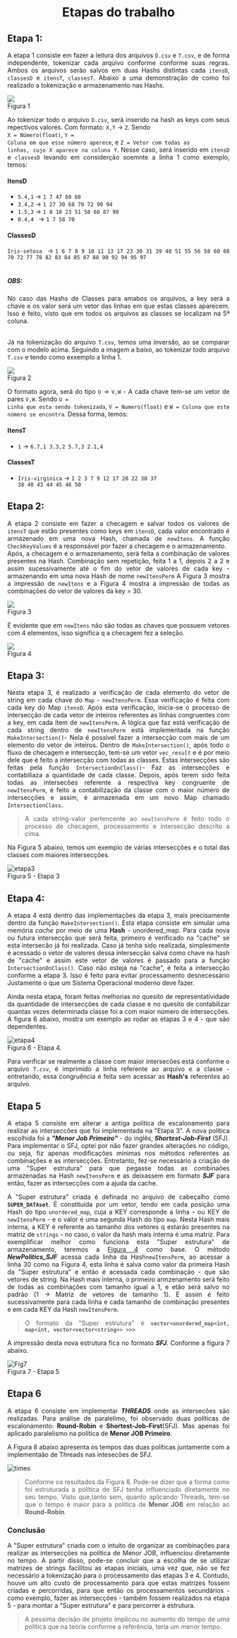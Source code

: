 <div align="justify">
<h1 align = "center">Etapas do trabalho</h1>

## Etapa 1:

<p align="justify">
  A etapa 1 consiste em fazer a leitura dos arquivos <code>D.csv</code> e <code>T.csv</code>, e de forma independente, tokenizar cada arquivo conforme conforme suas regras.
Ambos os arquivos serão salvos em duas Hashs distintas cada <code>itensD</code>, <code>classesD</code> e <code>itensT</code>, <code>classesT</code>. 
Abaixo a uma demonstração de como foi realizado a tokenização e armazenamento nas Hashs.

  <img src="./assets/exemplo_Dcsv.png"></img><br>Figura 1<br>
  
  Ao tokenizar todo o arquivo  <code>D.csv</code>, será inserido na hash as keys com seus repectivos valores. Com formato: <code>X,Y</code> -> <code>Z</code>. Sendo<br> <code>X = Número(float)</code>,  <code>Y = Coluna em que esse número aperece</code>, e <code>Z = Vetor com todas as linhas, cujo X aparece na coluna Y</code>.
  Nesse caso, será inserido em <code>itensD</code> e <code>classesD</code> levando em considerção soemnte a linha 1 como exemplo, temos:<br> 
 
 <h4>ItensD</h4>
 <ul>
  <li>
    <code>5.4,1</code> -> <code>1 7 47 60 68</code>
  </li>
  <li>
    <code>3.4,2</code> -> <code>1 27 30 68 70 72 90 94</code>
  </li>
  <li>
    <code>1.5,3</code> -> <code>1 8 10 23 51 58 60 87 90</code>
  </li>
  <li>
     <code>0.4,4 </code> -> <code>1 7 58 70</code>
  </li>
</ul>

 <h4>ClassesD</h4>
  <code>Iris-setosa </code> -> <code>1 6 7 8 9 10 11 13 17 23 30 31 39 48 51 55 56 58 60 68 70 72 77 78 82 83 84 85 87 88 90 92 94 95 97</code><br><br>
  
  <h5>OBS:</h5> No caso das Hashs de Classes para amabos os arquivos, a key será a chave e os valor será um vetor das linhas em que estas classes aparecem. Isso é feito, visto que em todos os arquivos as classes se localizam na 5ª coluna.<br><br>
  
  Já na tokenização do arquivo <code>T.csv</code>, temos uma inversão, ao se comparar com o modelo acima. Seguindo a imagem a baixo, ao tokenizar todo arquivo <code>T.csv</code> e tendo como exxemplo a linha 1.<br>
  
  <img src="./assets/exemplo_Tcsv.png"></img> <br>Figura 2<br>
  
  O formato agora, será do tipo <code>U</code> -> <code>V,W</code> - A cada chave tem-se um vetor de pares <code>V,W</code>. Sendo <code>U = Linha que esta sendo tokenizada</code>,  <code>V = Numero(float)</code> e  <code>W = Coluna que este número se encontra</code>. Dessa forma, temos:
  
   <h4>ItensT</h4>
   
   * <code>1</code> -> <code>6.7,1 3.3,2 5.7,3 2.1,4</code>
   
   <h4>ClassesT</h4>
   
   * <code>Iris-virginica</code> -> <code>1 2 3 7 9 12 17 20 22 30 37 38 40 43 44 45 46 50</code>
  
</p>

## Etapa 2: 

<p align="justify">
  A etapa 2 consiste em fazer a checagem e salvar todos os valores de <code>itensT</code> que estão presentes como keys em <code>itensD</code>, cada valor encontrado é armazenado em uma nova Hash, chamada de <code>newItens</code>. A função <code>CheckKeyValues</code> é a responsável por fazer a checagem e o armazenamento.<br>
 Após, a checagem e o armazenamento, será feita a combinação de valores presentes na Hash. Combinação sem repetição, feita 1 a 1, depois 2 a 2 e assim sucessivamente até o fim do vetor de valores de cada key - armazenando em uma nova Hash de nome <code>newItensPerm</code> A Figura 3 mostra a impressão de <code>newItens</code> e a Figura 4 mostra a impressão de todas as combinações do vetor de valores da key = 30.
  
  <img src="./assets/CheckItens.png"><br> Figura 3</img>
  
  É evidente que em <code>newItens</code> não são todas as chaves que possuem vetores com 4 elementos, isso significa q a checagem fez a seleção.<br>
  
  <img id="fig4" src="./assets/exemplo_combinacao.png"><br> Figura 4</img>
</p>

## Etapa 3:

  Nesta etapa 3, é realizado a verificação de cada elemento do vetor de string em cada chave do `Map` - <code>newItensPerm</code>. Essa verificação é feita com cada key do Map `itensD`. Após esta verificação, inicia-se o processo de intersecção de cada vetor de inteiros referentes as linhas congruentes com a key, em cada item de `newItensPerm`. A lógica que faz está verificação de cada string dentro de `newItensPerm` está implementada na função `MakeIntersection()`- Nela é possível fazer a intersecção com mais de um elemento do vetor de inteiros.
Dentro de `MakeIntersection()`, após todo o fluxo de checagem e intersecção, tem-se um vetor *`vec_result`* e é por meio dele que é feito a intersecção com todas as classes. Estas intersecções são feitas pela função `IntersectionOnClass()`- Faz as intersecções e contabiliaza a quantidade de cada classe.
Depois, após terem sido feita todas as intersecões referente a respectiva key congruente de `newItensPerm`, é feito a contabilização da classe com o maior número de intersecções e assim, é armazenada em um novo Map chamado `IntersectionClass`.
> A cada string-valor pertencente ao `newItensPerm` é feito todo o processo de checagem, processamento e intersecção descrito a cima.

Na Figura 5 abaixo, temos um exemplo de várias intersecções e o total das classes com maiores intersecções.

![etapa3](./assets/etapa3.png "etapa3.png")<br>Figura 5 - Etapa 3

## Etapa 4:

A etapa 4 está dentro das implementações da etapa 3, mais precisamente dentro da função `MakeIntersection()`. Esta etapa consiste em simular uma memória *cache* por meio de uma **Hash** - unordered_map. Para cada nova ou futura intersecção que será feita, primeiro é verificado na "cache" se esta intersecão já foi realizada. Caso já tenha sido realizada, simplesmente é acessado o vetor de valores dessa intersecção salva como chave na hash de "cache" e assim este vetor de valores é passado para a função `IntersectionOnClass()`. Caso não esteja na "cache", é feita a intersecção conforme a etapa 3. Isso é feito para evitar processamento desnecessário Justamente o que um Sistema Operacional moderno deve fazer.

Ainda nesta etapa, foram feitas melhorias no quesito de representatividade da quantidade de intersecções de cada classe e no quesito de contabilizar quantas vezes determinada classe foi a com maior número de intersecções. A figura 6  abaixo, mostra um exemplo ao rodar as etapas 3 e 4 - que são dependentes.

![etapa4](./assets/figura6.png "figura6.png")<br>Figura 6 - Etapa 4.

Para verificar se realmente a classe com maior intersecões está conforme o arquivo `T.csv`, é imprimido a linha referente ao arquivo e a classe - entretando, essa congruência é feita sem acessar as **Hash's** referentes ao arquivo.

## Etapa 5
A etapa 5 consiste em alterar a antiga política de escalonamento para realizar as interseccões que foi implementada na "Etapa 3". A nova política escolhida foi a ***"Menor Job Primeiro"*** - do inglês, ***Shortest-Job-First*** (SFJ). Para implementar o SFJ, optei por não fazer grandes alterações no código, ou seja, fiz apenas modificações mínimas nos métodos referentes as combinações e as intersecções. Entretanto, fez-se necessário a criação de uma "Super estrutura" para que pegasse todas as combinaões armazenadas na Hash `newItensPerm` e as deixassem em formato ***SJF*** para então, fazer as intersecções com a ajuda da cache.

A "Super estrutura" criada é definada no arquivo de cabeçalho como **`SUPER_DATAset`**. É constituída por um vetor, tendo em cada posição uma Hash do tipo `unordered_map`, cuja a KEY corresponde a linha - ou KEY de `newItensPerm` - e o valor é uma segunda Hash do tipo `map`. Nesta Hash mais interna, a KEY é referente ao tamanho dos vetores q estarão presentes na matriz de `strings` - no caso, o valor da hash mais interna é uma matriz. Para exemplificar melhor como funciona esta "Super estrutura" de armazenamento, teremos a [Figura 4](#fig4) como base. O método ***NewPolitics_SJF*** acessa cada linha da Hash`newItensPerm`, ao acessar a linha 30 como na Figura 4, esta linha é salva como valor da primeira Hash da "Super estrutura" e então é acessada cada combinação - que são vetores de string. Na Hash mais interna, o primeiro armzenamento será feito de todas as combinações com tamanho igual a 1, e etão será salvo no padrão {1 -> Matriz de vetores de tamanho 1}. E assim é feito sucessivamente para cada linha e cada tamanho de combinação presentes e em cada KEY da Hash `newItensPerm`.

> O formato da "Super estrutura" é **`vector<unordered_map<int, map<int, vector<vector<string>> >>>`**

A impressão desta nova estrutura fica no formato ***SFJ***. Conforme a figura 7 abaixo.

![Fig7](./assets/fig7_superData.png "fig7_superData.png")<br> Figura 7 - Etapa 5

## Etapa 6

A etapa 6 consiste em implementar ***THREADS***  onde as intersecões são realizadas. Para análise de paralelimo, foi observado duas políticas de escalonamento: **Round-Robin** e **Shortest-Job-First**(SFJ). Mas apenas foi aplicado paralelismo na política de **Menor JOB Primeiro**.


A Figura 8 abaixo apresenta os tempos das duas políticas juntamente com a implementaão de Threads nas intesecões de SFJ.

![times](./assets/times.png "times.png")

> Conforme os resultados da Figura 8. Pode-se dizer que a forma como foi estruturada a política de SFJ tenha influenciado diretamente no seu tempo. Visto que,tanto sem, quanto aplicando Threads, tem-se que o tempo é maior para a política de **Menor JOB** em relação ao **Round-Robin**.

### Conclusão

A "Super estrutura" criada com o intuito de organizar as combinações para realizar as intersecções na política de Menor JOB, influenciou diretamente no tempo. A partir disso, pode-se concluir que a escolha de se utilizar matrizes de strings facilitou as etapas iniciais, uma vez que, não se fez necessário a tokenização para o processamento das etapas 3 e 4. Contudo, houve um alto custo de processamento para que estas matrizes fossem criadas e percorridas, para que então os processamentos secundários - como exemplo, fazer as intersecções - também fossem realizados na etapa 5 - para montar a "Super estrutura" e para percorrer a estrutura.

> A pessíma decisão de projeto implicou no aumento do tempo de uma política que na teória conforme a referência, teria um menor tempo.

</div>
